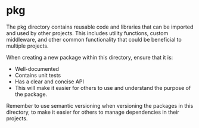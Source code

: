 # pkg

The pkg directory contains reusable code and libraries that can be imported and used by other projects. This includes utility functions, custom middleware, and other common functionality that could be beneficial to multiple projects.

When creating a new package within this directory, ensure that it is:

- Well-documented
- Contains unit tests
- Has a clear and concise API
- This will make it easier for others to use and understand the purpose of the package.

Remember to use semantic versioning when versioning the packages in this directory, to make it easier for others to manage dependencies in their projects.